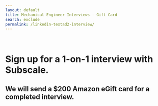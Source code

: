 ```yaml
---
layout: default
title: Mechanical Engineer Interviews - Gift Card
search: exclude
permalink: /linkedin-textad2-interview/
---
```

<div class="row" id="survey">
  
  <div class="col m12">
    <div class="row">
      <div class="col m2">&nbsp;</div>
      <div class="col m8" id="copybox">
        <h1 class="center">Sign up for a 1-on-1 interview with Subscale.</h1>
        <h2 class="center">We will send a $200 Amazon eGift card for a completed interview.</h2>
      </div>
      <div class="col"></div>
    </div>
    <div class="row">
      <!-- Start of Meetings Embed Script -->
      <div class="meetings-iframe-container" data-src="https://meetings.hubspot.com/stephen236/45-minute-mechanical-engineer-interviews?embed=true"></div><script type="text/javascript" src="https://static.hsappstatic.net/MeetingsEmbed/ex/MeetingsEmbedCode.js"></script>
    </div>
  </div>
</div>
